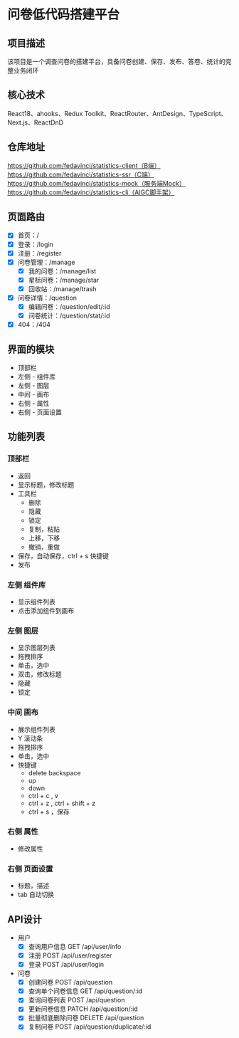 # 问卷低代码搭建平台

## 项目描述
该项目是一个调查问卷的搭建平台，具备问卷创建、保存、发布、答卷、统计的完整业务闭环

## 核心技术
React18、ahooks、Redux Toolkit、ReactRouter、AntDesign、TypeScript、Next.js、ReactDnD

## 仓库地址
https://github.com/fedavinci/statistics-client（B端）
https://github.com/fedavinci/statistics-ssr（C端）
https://github.com/fedavinci/statistics-mock（服务端Mock）
https://github.com/fedavinci/statistics-cli（AIGC脚手架）

## 页面路由

- [x] 首页：/
- [x] 登录：/login
- [x] 注册：/register
- [x] 问卷管理：/manage
  - [x] 我的问卷：/manage/list
  - [x] 星标问卷：/manage/star
  - [x] 回收站：/manage/trash
- [x] 问卷详情：/question
  - [x] 编辑问卷：/question/edit/:id
  - [x] 问卷统计：/question/stat/:id
- [x] 404：/404

## 界面的模块
- 顶部栏
- 左侧 - 组件库
- 左侧 - 图层
- 中间 - 画布
- 右侧 - 属性
- 右侧 - 页面设置

## 功能列表

### 顶部栏
- 返回
- 显示标题，修改标题
- 工具栏
    - 删除
    - 隐藏
    - 锁定
    - 复制，粘贴
    - 上移，下移
    - 撤销，重做
- 保存，自动保存，ctrl + s 快捷键
- 发布

### 左侧 组件库
- 显示组件列表
- 点击添加组件到画布

### 左侧 图层
- 显示图层列表
- 拖拽排序
- 单击，选中
- 双击，修改标题
- 隐藏
- 锁定

### 中间 画布
- 展示组件列表
- Y 滚动条
- 拖拽排序
- 单击，选中
- 快捷键
    - delete backspace
    - up
    - down
    - ctrl + c , v
    - ctrl + z , ctrl + shift + z
    - ctrl + s ，保存

### 右侧 属性
- 修改属性

### 右侧 页面设置
- 标题，描述
- tab 自动切换

## API设计

- 用户
  - [x] 查询用户信息 GET /api/user/info
  - [x] 注册 POST /api/user/register
  - [x] 登录 POST /api/user/login
- 问卷
  - [x] 创建问卷 POST /api/question
  - [x] 查询单个问卷信息 GET /api/question/:id
  - [x] 查询问卷列表 POST /api/question
  - [x] 更新问卷信息 PATCH /api/question/:id
  - [x] 批量彻底删除问卷 DELETE /api/question
  - [x] 复制问卷 POST /api/question/duplicate/:id
